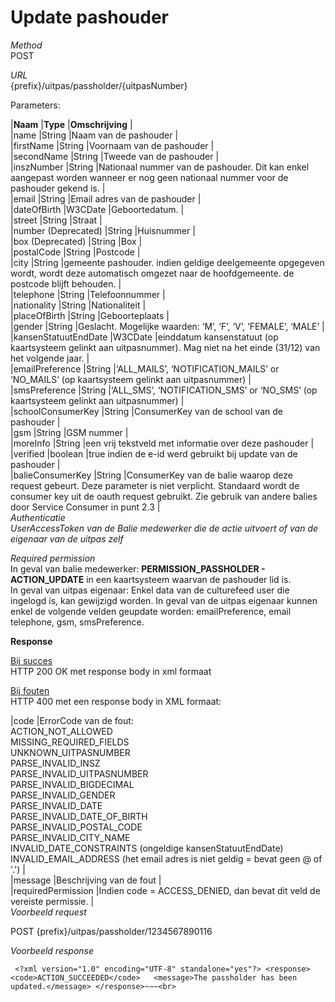 ---
---

# Update pashouder

_Method_  
 POST

_URL_  
 {prefix}/uitpas/passholder/{uitpasNumber}

Parameters:

 |**Naam** |**Type** |**Omschrijving** |  
 |name |String |Naam van de pashouder |  
 |firstName |String |Voornaam van de pashouder |  
 |secondName |String |Tweede van de pashouder |  
 |inszNumber |String |Nationaal nummer van de pashouder. Dit kan enkel aangepast worden wanneer er nog geen nationaal nummer voor de pashouder gekend is. |  
 |email |String |Email adres van de pashouder |  
 |dateOfBirth |W3CDate |Geboortedatum. |  
 |street |String |Straat |  
 |<span>number</span> <span>(Deprecated)</span> |String |Huisnummer |  
 |<span>box</span> <span>(Deprecated)</span> |String |Box |  
 |postalCode |String |Postcode |  
 |city |String |gemeente pashouder. indien geldige deelgemeente opgegeven wordt, wordt deze automatisch omgezet naar de hoofdgemeente. de postcode blijft behouden. |  
 |telephone |String |Telefoonnummer |  
 |nationality |String |Nationaliteit |  
 |placeOfBirth |String |Geboorteplaats |  
 |gender |String |Geslacht. Mogelijke waarden: ‘M’, ‘F’, ‘V’, ‘FEMALE’, ‘MALE’ |  
 |kansenStatuutEndDate |W3CDate |einddatum kansenstatuut (op kaartsysteem gelinkt aan uitpasnummer). Mag niet na het einde (31/12) van het volgende jaar. |  
 |emailPreference |String |‘ALL\_MAILS’, ‘NOTIFICATION\_MAILS’ or ‘NO\_MAILS’ (op kaartsysteem gelinkt aan uitpasnummer) |  
 |smsPreference |String |‘ALL\_SMS’, ‘NOTIFICATION\_SMS’ or ‘NO\_SMS’ (op kaartsysteem gelinkt aan uitpasnummer) |  
 |schoolConsumerKey |String |ConsumerKey van de school van de pashouder |  
 |gsm |String |GSM nummer |  
 |moreInfo |String |een vrij tekstveld met informatie over deze pashouder |  
 |verified |boolean |true indien de e-id werd gebruikt bij update van de pashouder |  
 |balieConsumerKey |String |ConsumerKey van de balie waarop deze request gebeurt. Deze parameter is niet verplicht. Standaard wordt de consumer key uit de oauth request gebruikt. Zie gebruik van andere balies door Service Consumer in punt 2.3 |  
_Authenticatie_  
_UserAccessToken van de Balie medewerker die de actie uitvoert of van de eigenaar van de uitpas zelf_

_Required permission_  
 In geval van balie medewerker: **PERMISSION\_PASSHOLDER - ACTION\_UPDATE** in een kaartsysteem waarvan de pashouder lid is.  
 In geval van uitpas eigenaar: Enkel data van de culturefeed user die ingelogd is, kan gewijzigd worden. In geval van de uitpas eigenaar kunnen enkel de volgende velden geupdate worden: emailPreference, email telephone, gsm, smsPreference.

**Response**

<u>Bij succes</u>  
 HTTP 200 OK met response body in xml formaat

<u>Bij fouten</u>  
 HTTP 400 met een response body in XML formaat:

 |code |ErrorCode van de fout:  
 ACTION\_NOT\_ALLOWED  
 MISSING\_REQUIRED\_FIELDS  
 UNKNOWN\_UITPASNUMBER  
 PARSE\_INVALID\_INSZ  
 PARSE\_INVALID\_UITPASNUMBER  
 PARSE\_INVALID\_BIGDECIMAL  
 PARSE\_INVALID\_GENDER  
 PARSE\_INVALID\_DATE  
 PARSE\_INVALID\_DATE\_OF\_BIRTH  
 PARSE\_INVALID\_POSTAL\_CODE  
 PARSE\_INVALID\_CITY\_NAME  
 INVALID\_DATE\_CONSTRAINTS (ongeldige kansenStatuutEndDate)  
 INVALID\_EMAIL\_ADDRESS (het email adres is niet geldig = bevat geen @ of '.') |  
 |message |Beschrijving van de fout |  
 |requiredPermission |Indien code = ACCESS\_DENIED, dan bevat dit veld de vereiste permissie. |  
_Voorbeeld request_

POST {prefix}/uitpas/passholder/1234567890116

_Voorbeeld response_

~~~
 <?xml version="1.0" encoding="UTF-8" standalone="yes"?> <response> 	<code>ACTION_SUCCEEDED</code> 	<message>The passholder has been updated.</message> </response>~~~<br>